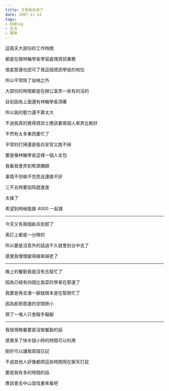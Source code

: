 ```yaml
---
title: 又有新兵來了
date: 2007-11-14
tags:
- KDBlog
- 生活
- 軍隊
---
```

這兩天大部份的工作時間

都是在跟林翰學長學習處理資訊業務

值星那邊也認可了我這個資訊學徒的地位

所以平常除了站哨之外

大部份的時間都是在辦公室弄一些有的沒的

目前因為上面還有林翰學長頂著

所以我的壓力還不算太大

不過我真的覺得資訊士應該要兩個人來弄比較好

不然有太多東西要忙了

平常的打掃還是衛兵安官又跑不掉

要是像林翰學長這樣一個人全包

我看我會弄到焦頭爛額

事情不但做不完而且還做不好

三不五時要加班趕進度

太操了

希望到時候能跟 4000 一起接

---

今天又有兩個新兵到部了

表訂上都是一分隊的

所以要是沒意外的話過不久就會到台中去了

感覺我慢慢變得越來越老了

---

晚上的餐勤我就沒有去幫忙了

因為已經有四個比我菜的學弟在那邊了

我要是再去湊一腳就根本是在幫倒忙了

因為廚房那邊的空間狹小

擠了一堆人只會礙手礙腳

---

我發現晚餐要是沒做餐勤的話

感覺多了快半個小時的時間可以利用

剛好可以讓我寫個日記

不過其他人好像都把這些時間用在聊天打屁

要是我有多的時間的話

應該會去中山室找書來看吧

